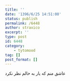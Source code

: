 ```yaml
---
title: ''
date: '1396/6/25 14:51:00'
status: publish
permalink: /6448
author: straxico
excerpt: ''
type: post
id: 6448
category:
    - tytomood
tag: []
post_format: []
---
```

عاشق منم که یار به حالم نظر نکرد